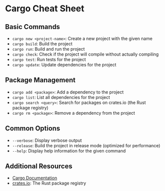 # Cargo Cheat Sheet

## Basic Commands

- `cargo new <project-name>`: Create a new project with the given name
- `cargo build`: Build the project
- `cargo run`: Build and run the project
- `cargo check`: Check if the project will compile without actually compiling
- `cargo test`: Run tests for the project
- `cargo update`: Update dependencies for the project

## Package Management

- `cargo add <package>`: Add a dependency to the project
- `cargo list`: List all dependencies for the project
- `cargo search <query>`: Search for packages on crates.io (the Rust package registry)
- `cargo rm <package>`: Remove a dependency from the project

## Common Options

- `--verbose`: Display verbose output
- `--release`: Build the project in release mode (optimized for performance)
- `--help`: Display help information for the given command

## Additional Resources

- [Cargo Documentation](https://doc.rust-lang.org/cargo/)
- [crates.io](https://crates.io/): The Rust package registry
